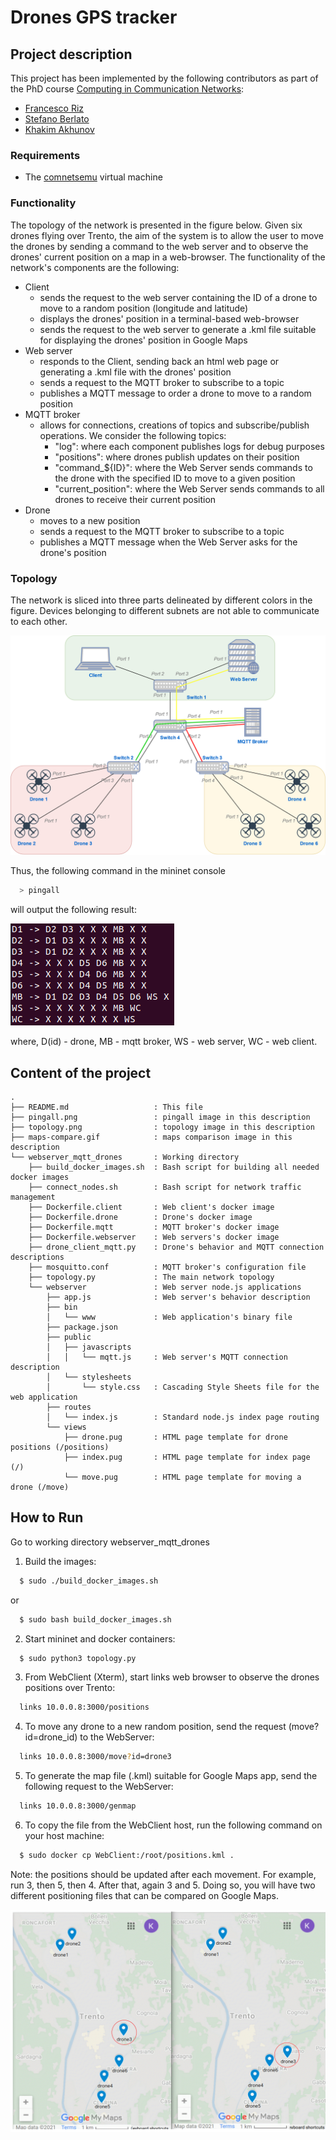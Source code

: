 # Drones GPS tracker

## Project description

This project has been implemented by the following contributors as part of the PhD course [Computing in Communication Networks](https://ict.unitn.it/node/889):

* [Francesco Riz](https://webapps.unitn.it/du/it/Persona/PER0185299)
* [Stefano Berlato](https://www.dibris.unige.it/berlato-stefano)
* [Khakim Akhunov](https://webapps.unitn.it/du/en/Persona/PER0230856/Didattica)

### Requirements

* The [comnetsemu](https://git.comnets.net/public-repo/comnetsemu) virtual machine

### Functionality

The topology of the network is presented in the figure below. Given six drones flying over Trento, the aim of the system is to allow the user to move the drones by sending a command to the web server and to observe the drones' current position on a map in a web-browser. The functionality of the network's components are the following:

* Client 
  - sends the request to the web server containing the ID of a drone to move to a random position (longitude and latitude)
  - displays the drones' position in a terminal-based web-browser
  - sends the request to the web server to generate a .kml file suitable for displaying the drones' position in Google Maps
* Web server
  - responds to the Client, sending back an html web page or generating a .kml file with the drones' position
  - sends a request to the MQTT broker to subscribe to a topic
  - publishes a MQTT message to order a drone to move to a random position
* MQTT broker
  - allows for connections, creations of topics and subscribe/publish operations. We consider the following topics:
    - "log": where each component publishes logs for debug purposes
    - "positions": where drones publish updates on their position
    - "command_${ID}": where the Web Server sends commands to the drone with the specified ID to move to a given position
    - "current_position": where the Web Server sends commands to all drones to receive their current position
* Drone
  - moves to a new position
  - sends a request to the MQTT broker to subscribe to a topic
  - publishes a MQTT message when the Web Server asks for the drone's position

### Topology

The network is sliced into three parts delineated by different colors in the figure. Devices belonging to different subnets are not able to communicate to each other. 

![](topology.png)

Thus, the following command in the mininet console
```bash
  > pingall
```
will output the following result:

![](pingall.png)

where, D(id) - drone, MB - mqtt broker, WS - web server, WC - web client. 

## Content of the project

```
.
├── README.md                   : This file
├── pingall.png  	            : pingall image in this description
├── topology.png                : topology image in this description
├── maps-compare.gif            : maps comparison image in this description
└── webserver_mqtt_drones       : Working directory
    ├── build_docker_images.sh  : Bash script for building all needed docker images
    ├── connect_nodes.sh        : Bash script for network traffic management
    ├── Dockerfile.client       : Web client's docker image
    ├── Dockerfile.drone        : Drone's docker image
    ├── Dockerfile.mqtt         : MQTT broker's docker image
    ├── Dockerfile.webserver    : Web servers's docker image
    ├── drone_client_mqtt.py    : Drone's behavior and MQTT connection descriptions 
    ├── mosquitto.conf          : MQTT broker's configuration file
    ├── topology.py             : The main network topology
    └── webserver               : Web server node.js applications
        ├── app.js              : Web server's behavior description
        ├── bin
        │   └── www             : Web application's binary file
        ├── package.json
        ├── public
        │   ├── javascripts
        │   │   └── mqtt.js     : Web server's MQTT connection description
        │   └── stylesheets
        │       └── style.css   : Cascading Style Sheets file for the web application
        ├── routes
        │   └── index.js        : Standard node.js index page routing 
        └── views
            ├── drone.pug       : HTML page template for drone positions (/positions)
            ├── index.pug       : HTML page template for index page (/)
            └── move.pug        : HTML page template for moving a drone (/move)
```

## How to Run
Go to working directory webserver_mqtt_drones

1. Build the images:
```bash
  $ sudo ./build_docker_images.sh
```
or
```bash
  $ sudo bash build_docker_images.sh
```
2. Start mininet and docker containers:
```bash
  $ sudo python3 topology.py
```  
3. From WebClient (Xterm), start links web browser to observe the drones positions over Trento:
```bash
  links 10.0.0.8:3000/positions
```
4. To move any drone to a new random position, send the request (move?id=drone_id) to the WebServer:
```bash
  links 10.0.0.8:3000/move?id=drone3
```
5. To generate the map file (.kml) suitable for Google Maps app, send the following request to the WebServer:
```bash
  links 10.0.0.8:3000/genmap
```
6. To copy the file from the WebClient host, run the following command on your host machine:
```bash
  $ sudo docker cp WebClient:/root/positions.kml .
```
Note: the positions should be updated after each movement. For example, run 3, then 5, then 4. After that,  again 3 and 5. Doing so, you will have two different positioning files that can be compared on Google Maps.

![](maps-compare.gif)
